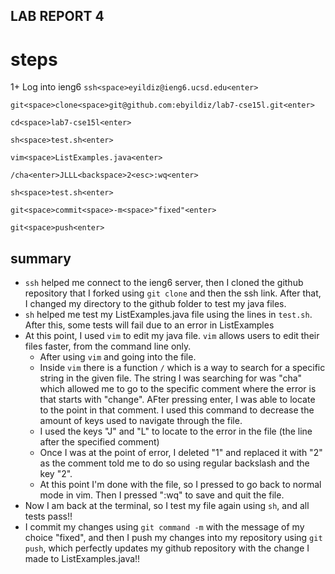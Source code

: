 ## LAB REPORT 4

# steps

1+ Log into ieng6
`ssh<space>eyildiz@ieng6.ucsd.edu<enter>`


`git<space>clone<space>git@github.com:ebyildiz/lab7-cse15l.git<enter>`

`cd<space>lab7-cse15l<enter>`

`sh<space>test.sh<enter>`

`vim<space>ListExamples.java<enter>`

`/cha<enter>JLLL<backspace>2<esc>:wq<enter>`

`sh<space>test.sh<enter>`

`git<space>commit<space>-m<space>"fixed"<enter>`

`git<space>push<enter>`

## summary

+ `ssh` helped me connect to the ieng6 server, then I cloned the github repository that I forked using `git clone` and then the ssh link. After that, I changed my directory to the github folder to test my java files.
+ `sh` helped me test my ListExamples.java file using the lines in `test.sh`. After this, some tests will fail due to an error in ListExamples
+ At this point, I used `vim` to edit my java file. `vim` allows users to edit their files faster, from the command line only.
    - After using `vim` and going into the file.
    - Inside `vim` there is a function `/` which is a way to search for a specific string in the given file. The string I was searching for was "cha" which allowed me to go to the specific comment where the error is that starts with "change". AFter pressing enter, I was able to locate to the point in that comment. I used this command to decrease the amount of keys used to navigate through the file.
    - I used the keys "J" and "L" to locate to the error in the file (the line after the specified comment)
    - Once I was at the point of error, I deleted "1" and replaced it with "2" as the comment told me to do so using regular backslash and the key "2".
    - At this point I'm done with the file, so I pressed <esc> to go back to normal mode in vim. Then I pressed ":wq" to save and quit the file.
+ Now I am back at the terminal, so I test my file again using `sh`, and all tests pass!!
+ I commit my changes using `git command -m` with the message of my choice "fixed", and then I push my changes into my repository using `git push`, which perfectly updates my github repository with the change I made to ListExamples.java!!
